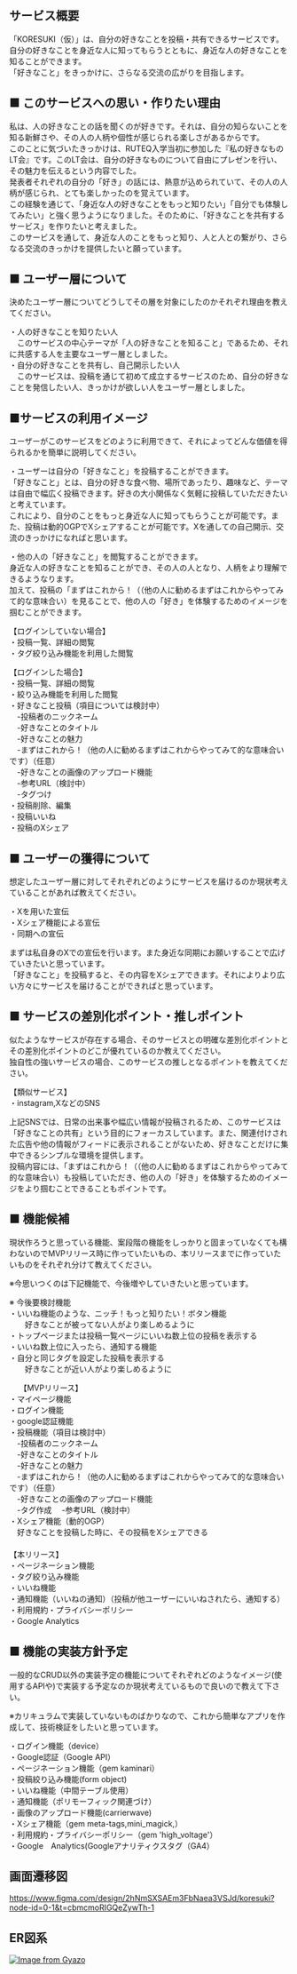 ## サービス概要

「KORESUKI（仮）」は、自分の好きなことを投稿・共有できるサービスです。  
自分の好きなことを身近な人に知ってもらうとともに、身近な人の好きなことを知ることができます。  
「好きなこと」をきっかけに、さらなる交流の広がりを目指します。


## ■ このサービスへの思い・作りたい理由

私は、人の好きなことの話を聞くのが好きです。それは、自分の知らないことを知る新鮮さや、その人の人柄や個性が感じられる楽しさがあるからです。  
このことに気づいたきっかけは、RUTEQ入学当初に参加した『私の好きなものLT会』です。このLT会は、自分の好きなものについて自由にプレゼンを行い、その魅力を伝えるという内容でした。  
発表者それぞれの自分の「好き」の話には、熱意が込められていて、その人の人柄が感じられ、とても楽しかったのを覚えています。  
この経験を通じて、「身近な人の好きなことをもっと知りたい」「自分でも体験してみたい」と強く思うようになりました。そのために、「好きなことを共有するサービス」を作りたいと考えました。  
このサービスを通して、身近な人のことをもっと知り、人と人との繋がり、さらなる交流のきっかけを提供したいと願っています。  




## ■ ユーザー層について
決めたユーザー層についてどうしてその層を対象にしたのかそれぞれ理由を教えてください。  
  
・人の好きなことを知りたい人  
　このサービスの中心テーマが「人の好きなことを知ること」であるため、それに共感する人を主要なユーザー層としました。  
・自分の好きなことを共有し、自己開示したい人  
　このサービスは、投稿を通じて初めて成立するサービスのため、自分の好きなことを発信したい人、きっかけが欲しい人をユーザー層としました。  



## ■サービスの利用イメージ
ユーザーがこのサービスをどのように利用できて、それによってどんな価値を得られるかを簡単に説明してください。  
  
・ユーザーは自分の「好きなこと」を投稿することができます。  
「好きなこと」とは、自分の好きな食べ物、場所であったり、趣味など、テーマは自由で幅広く投稿できます。好きの大小関係なく気軽に投稿していただきたいと考えています。  
これにより、自分のことをもっと身近な人に知ってもらうことが可能です。また、投稿は動的OGPでXシェアすることが可能です。Xを通しての自己開示、交流のきっかけになればと思います。  
  
・他の人の「好きなこと」を閲覧することができます。  
身近な人の好きなことを知ることができ、その人の人となり、人柄をより理解できるようなります。  
加えて、投稿の「まずはこれから！（（他の人に勧めるまずはこれからやってみて的な意味合い）を見ることで、他の人の「好き」を体験するためのイメージを掴むことができます。  
  
【ログインしていない場合】  
・投稿一覧、詳細の閲覧  
・タグ絞り込み機能を利用した閲覧  
  
【ログインした場合】  
・投稿一覧、詳細の閲覧  
・絞り込み機能を利用した閲覧  
・好きなこと投稿（項目については検討中）  
　-投稿者のニックネーム  
　-好きなことのタイトル  
　-好きなことの魅力  
　-まずはこれから！（他の人に勧めるまずはこれからやってみて的な意味合いです）（任意）  
　-好きなことの画像のアップロード機能  
　-参考URL（検討中）  
　-タグつけ  
・投稿削除、編集  
・投稿いいね  
・投稿のXシェア  




## ■ ユーザーの獲得について
想定したユーザー層に対してそれぞれどのようにサービスを届けるのか現状考えていることがあれば教えてください。  
  
・Xを用いた宣伝  
・Xシェア機能による宣伝  
・同期への宣伝  
  
まずは私自身のXでの宣伝を行います。また身近な同期にお願いすることで広げていきたいと思っています。  
「好きなこと」を投稿すると、その内容をXシェアできます。それによりより広い方々にサービスを届けることができればと思っています。  
  


## ■ サービスの差別化ポイント・推しポイント
似たようなサービスが存在する場合、そのサービスとの明確な差別化ポイントとその差別化ポイントのどこが優れているのか教えてください。  
独自性の強いサービスの場合、このサービスの推しとなるポイントを教えてください。  
  
【類似サービス】  
・instagram,XなどのSNS  
  
上記SNSでは、日常の出来事や幅広い情報が投稿されるため、このサービスは「好きなことの共有」という目的にフォーカスしています。また、関連付けされた広告や他の情報がフィードに表示されることがないため、好きなことだけに集中できるシンプルな環境を提供します。  
投稿内容には、「まずはこれから！（（他の人に勧めるまずはこれからやってみて的な意味合い）も投稿していただき、他の人の「好き」を体験するためのイメージをより掴むことできることもポイントです。  
  

## ■ 機能候補
現状作ろうと思っている機能、案段階の機能をしっかりと固まっていなくても構わないのでMVPリリース時に作っていたいもの、本リリースまでに作っていたいものをそれぞれ分けて教えてください。  
  
※今思いつくのは下記機能で、今後増やしていきたいと思っています。  
  
※ 今後要検討機能  
・いいね機能のような、ニッチ！もっと知りたい！ボタン機能  
　　好きなことが被ってない人がより楽しめるように  
・トップページまたは投稿一覧ページにいいね数上位の投稿を表示する  
・いいね数上位に入ったら、通知する機能  
・自分と同じタグを設定した投稿を表示する  
　　好きなことが近い人がより楽しめるように  

　
【MVPリリース】  
・マイページ機能  
・ログイン機能  
・google認証機能  
・投稿機能（項目は検討中）  
　-投稿者のニックネーム  
　-好きなことのタイトル  
　-好きなことの魅力  
　-まずはこれから！（他の人に勧めるまずはこれからやってみて的な意味合いです）（任意）  
　-好きなことの画像のアップロード機能  
　-タグ作成
　-参考URL（検討中）  
・Xシェア機能（動的OGP）  
　好きなことを投稿した時に、その投稿をXシェアできる  
　  
【本リリース】  
・ページネーション機能  
・タグ絞り込み機能  
・いいね機能  
・通知機能（いいねの通知）（投稿が他ユーザーにいいねされたら、通知する）  
・利用規約・プライバシーポリシー  
・Google Analytics  
  

## ■ 機能の実装方針予定
一般的なCRUD以外の実装予定の機能についてそれぞれどのようなイメージ(使用するAPIや)で実装する予定なのか現状考えているもので良いので教えて下さい。  
  
※カリキュラムで実装していないものばかりなので、これから簡単なアプリを作成して、技術検証をしたいと思っています。  
  
・ログイン機能（device）  
・Google認証（Google API）  
・ページネーション機能（gem kaminari）  
・投稿絞り込み機能(form object)  
・いいね機能（中間テーブル使用）  
・通知機能（ポリモーフィック関連づけ）  
・画像のアップロード機能(carrierwave)  
・Xシェア機能（gem meta-tags,mini_magick,）  
・利用規約・プライバシーポリシー（gem 'high_voltage'）  
・Google　Analytics(Googleアナリティクスタグ（GA4）  

## 画面遷移図
https://www.figma.com/design/2hNmSXSAEm3FbNaea3VSJd/koresuki?node-id=0-1&t=cbmcmoRIGQeZywTh-1

## ER図系
[![Image from Gyazo](https://i.gyazo.com/c6955ffce59018b538f8c28a1d8d6140.png)](https://gyazo.com/c6955ffce59018b538f8c28a1d8d6140)